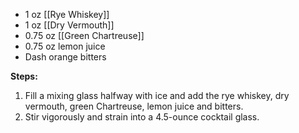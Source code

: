 - 1 oz [[Rye Whiskey]]
- 1 oz [[Dry Vermouth]]
- 0.75 oz [[Green Chartreuse]]
- 0.75 oz lemon juice
- Dash orange bitters

**Steps:**

1. Fill a mixing glass halfway with ice and add the rye whiskey, dry vermouth, green Chartreuse, lemon juice and bitters. 
2. Stir vigorously and strain into a 4.5-ounce cocktail glass.